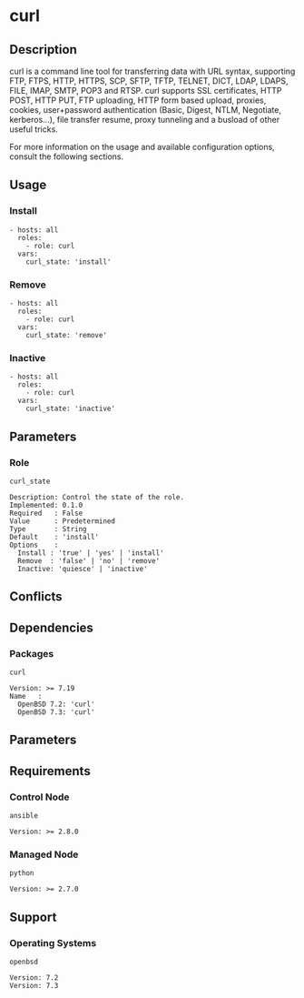 # curl

## Description

curl is a command line tool for transferring data with URL syntax, supporting
FTP, FTPS, HTTP, HTTPS, SCP, SFTP, TFTP, TELNET, DICT, LDAP, LDAPS, FILE, IMAP,
SMTP, POP3 and RTSP.  curl supports SSL certificates, HTTP POST, HTTP PUT, FTP
uploading, HTTP form based upload, proxies, cookies, user+password
authentication (Basic, Digest, NTLM, Negotiate, kerberos...), file transfer
resume, proxy tunneling and a busload of other useful tricks.

For more information on the usage and available configuration options,
consult the following sections.

## Usage

### Install

```
- hosts: all
  roles:
    - role: curl
  vars:
    curl_state: 'install'
```

### Remove

```
- hosts: all
  roles:
    - role: curl
  vars:
    curl_state: 'remove'
```

### Inactive

```
- hosts: all
  roles:
    - role: curl
  vars:
    curl_state: 'inactive'
```

## Parameters

### Role

`curl_state`

    Description: Control the state of the role.
    Implemented: 0.1.0
    Required   : False
    Value      : Predetermined
    Type       : String
    Default    : 'install'
    Options    :
      Install : 'true' | 'yes' | 'install'
      Remove  : 'false' | 'no' | 'remove'
      Inactive: 'quiesce' | 'inactive'

## Conflicts

## Dependencies

### Packages

`curl`

    Version: >= 7.19
    Name   :
      OpenBSD 7.2: 'curl'
      OpenBSD 7.3: 'curl'

## Parameters

## Requirements

### Control Node

`ansible`

    Version: >= 2.8.0

### Managed Node

`python`

    Version: >= 2.7.0

## Support

### Operating Systems

`openbsd`

    Version: 7.2
    Version: 7.3
